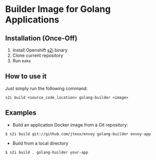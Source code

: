 # Builder Image for Golang Applications

## Installation (Once-Off)
1. Install Openshift [s2i](https://github.com/openshift/source-to-image) binary
2. Clone current repository
3. Run `make`


## How to use it
Just simply run the following command:

```
s2i build <source_code_location> golang-builder <image>
```

## Examples

- Build an application Docker image from a Git repository:

```
$ s2i build git://github.com/jteso/envoy golang-builder envoy-app
```

- Build from a local directory

```
$ s2i build . golang-builder your-app
```

